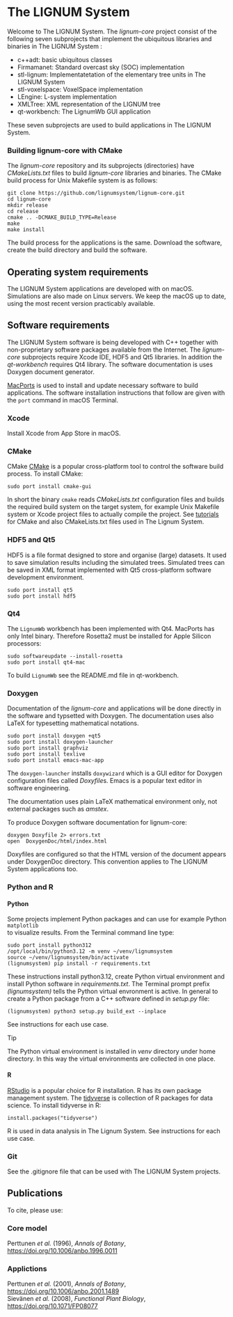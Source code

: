 # The LIGNUM System
Welcome to The LIGNUM System. The *lignum-core* project 
consist of the following seven subprojects that implement 
the ubiquitous libraries and binaries in The LIGNUM System :

+ c++adt: basic ubiquitous classes
+ Firmamanet: Standard overcast sky (SOC) implementation
+ stl-lignum: Implementatetation of the elementary tree units in The LIGNUM System
+ stl-voxelspace: VoxelSpace implementation
+ LEngine: L-system implementation
+ XMLTree: XML representation of the LIGNUM tree
+ qt-workbench: The LignumWb GUI application

These seven subprojects are used to build applications in The LIGNUM System.

### Building lignum-core with CMake
The *lignum-core* repository  and its subprojects (directories) have *CMakeLists.txt* files to build 
*lignum-core* libraries and binaries.  The CMake build process for Unix Makefile system is as follows:

	git clone https://github.com/lignumsystem/lignum-core.git
	cd lignum-core
	mkdir release 
	cd release
	cmake .. -DCMAKE_BUILD_TYPE=Release
	make
	make install
	    
The build process for the applications is the same. Download the software, create the build directory and
build the software.

## Operating system  requirements
The LIGNUM System applications are  developed with on macOS. 
Simulations are also made on Linux servers. We keep the 
macOS up to date, using the most recent version practicably available.

## Software requirements
The LIGNUM System software is being developed with C++ together 
with non-proprietary software packages available from the Internet.
The *lignum-core* subprojects require Xcode IDE, HDF5 and Qt5 libraries. 
In addition the *qt-workbench* requires Qt4 library. The software documentation
is uses Doxygen document generator.

[MacPorts](https://www.macports.org) is used to install and update 
necessary software to build applications. The software installation 
instructions that follow are given with the `port` command 
in macOS Terminal.

### Xcode
Install Xcode from App Store in macOS.

### CMake
CMake  [CMake](https://cmake.org) is a popular cross-platform tool
to control the software  build process. To install CMake:

	sudo port install cmake-gui

In short the binary `cmake` reads *CMakeLists.txt* configuration files and builds 
the required build system on the target system, for example Unix Makefile system 
or Xcode project files to actually compile the project. See [tutorials](https://cmake.org/getting-started/) 
for CMake and also CMakeLists.txt files used in The Lignum System.

### HDF5 and Qt5 
HDF5 is a file format designed to store and organise (large) datasets. It used
to save simulation results including the simulated trees. Simulated trees
can be saved in XML format implemented with Qt5 cross-platform software development environment.

	sudo port install qt5
	sudo port install hdf5

### Qt4 
The `LignumWb` workbench has been implemented with Qt4. MacPorts has only Intel binary.
Therefore Rosetta2 must be installed for Apple Silicon processors:
	
	sudo softwareupdate --install-rosetta
	sudo port install qt4-mac

To build `LignumWb` see the README.md file in qt-workbench.

### Doxygen 
Documentation of the *lignum-core* and applications  will be done directly in the software 
and typsetted with Doxygen. The documentation uses also LaTeX for typesetting 
mathematical notations.

	sudo port install doxygen +qt5
	sudo port install doxygen-launcher
	sudo port install graphviz 
	sudo port install texlive
	sudo port install emacs-mac-app

The `doxygen-launcher` installs `doxywizard` which is a GUI editor for Doxygen 
configuration files called *Doxyfile*s. Emacs is a popular text editor in software engineering. 

The documentation uses plain LaTeX mathematical environment only, not external packages such as *amstex*. 

To produce Doxygen software documentation for lignum-core:

	doxygen Doxyfile 2> errors.txt
	open  DoxygenDoc/html/index.html

Doxyfiles are configured so that the HTML version of the document appears under
DoxygenDoc directory. This convention applies to The LIGNUM System applications too. 

### Python and R
#### Python
Some projects implement Python packages and can use for example Python `matplotlib`  
to visualize results. From the Terminal command line type:

	sudo port install python312
	/opt/local/bin/python3.12 -m venv ~/venv/lignumsystem
	source ~/venv/lignumsystem/bin/activate
	(lignumsystem) pip install -r requirements.txt

These instructions install python3.12, create Python virtual environment and install
Python software in *requirements.txt*. The Terminal prompt prefix *(lignumsystem)* tells the 
Python virtual envronment is active. In general to create a Python package from a C++ software 
defined in *setup.py* file:
	
	(lignumsystem) python3 setup.py build_ext --inplace
	
See instructions for each use case.

> [!TIP]
> The Python virtual environment is installed in *venv* directory under home directory.
> In this way the virtual environments are collected in one place.

#### R
[RStudio](https://posit.co/products/open-source/rstudio/) is a popular choice for R installation.
R has its own package management system. The [tidyverse](https://www.tidyverse.org) is collection of R packages 
for data science. To install tidyverse in R:
	
	install.packages("tidyverse")

R is used in data analysis in The Lignum System. See instructions for each use case.

### Git
See the .gitignore file that can be used with The LIGNUM System projects. 

## Publications 
To cite, please use:

### Core model

Perttunen *et al.* (1996), *Annals of Botany*, https://doi.org/10.1006/anbo.1996.0011

### Applictions

Perttunen *et al.* (2001), *Annals of Botany*, https://doi.org/10.1006/anbo.2001.1489<br>
Sievänen *et al.* (2008), *Functional Plant Biology*, https://doi.org/10.1071/FP08077<br>








